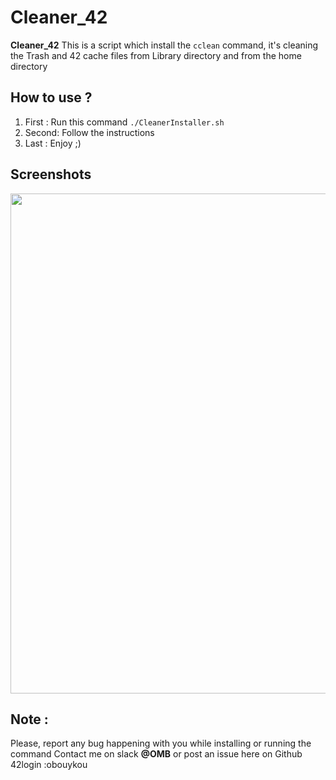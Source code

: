 # Cleaner_42

**Cleaner_42** This is a script which install the `cclean` command, it's cleaning the Trash and 42 cache files from Library directory and from the home directory

## How to use ?

1. First : Run this command `./CleanerInstaller.sh`
2. Second: Follow the instructions
3. Last  : Enjoy ;)

## Screenshots

<img src="https://i.imgur.com/ugAa0nP.png.png" width="800" />


## Note : 

Please, report any bug happening with you while installing or running the command
Contact me on slack **@OMB** or post an issue here on Github
42login :obouykou
